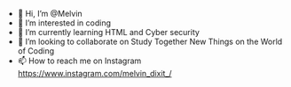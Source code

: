 - 👋 Hi, I’m @Melvin
- 👀 I’m interested in coding 
- 🌱 I’m currently learning HTML and Cyber security
- 💞️ I’m looking to collaborate on Study Together New Things on the World of Coding 
- 📫 How to reach me on Instagram
https://www.instagram.com/melvin_dixit_/

<!---
Melvin2203/Melvin2203 is a ✨ special ✨ repository because its `README.md` (this file) appears on your GitHub profile.
You can click the Preview link to take a look at your changes.
--->
